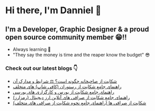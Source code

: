 # Hi there, I'm Danniel 👋 

## I'm a Developer, Graphic Designer & a proud open source community member 😁!!

- Always learning 🧐
- "They say the money is time and the reaper know the budget" 😎

### Check out our latest blogs 👇

<!-- BLOG-POST-LIST:START -->
- [شکایت از صاحبخانه چگونه است؟ ⚖️ شرایط و مدارک آن](https://hesabraslaw.com/blog/%D8%B4%DA%A9%D8%A7%DB%8C%D8%AA-%D8%A7%D8%B2-%D8%B5%D8%A7%D8%AD%D8%A8%D8%AE%D8%A7%D9%86%D9%87-%DA%86%DA%AF%D9%88%D9%86%D9%87-%D8%A7%D8%B3%D8%AA-%D8%B4%D8%B1%D8%A7%DB%8C%D8%B7-%D9%88-%D9%85%D8%AF%D8%A7%D8%B1%DA%A9-%D8%A2%D9%86/)
- [راهنمای جامع شکایت از رستوران &lpar;کافی شاپ&rpar; های متخلف](https://hesabraslaw.com/blog/%D8%B1%D8%A7%D9%87%D9%86%D9%85%D8%A7%DB%8C-%D8%AC%D8%A7%D9%85%D8%B9-%D8%B4%DA%A9%D8%A7%DB%8C%D8%AA-%D8%A7%D8%B2-%D8%B1%D8%B3%D8%AA%D9%88%D8%B1%D8%A7%D9%86-%DA%A9%D8%A7%D9%81%DB%8C-%D8%B4%D8%A7%D9%BE-%D9%87%D8%A7%DB%8C-%D9%85%D8%AA%D8%AE%D9%84%D9%81/)
- [راهنمای جامع شکایت از بورس و کارگزاری های بورسی](https://hesabraslaw.com/blog/%D8%B1%D8%A7%D9%87%D9%86%D9%85%D8%A7%DB%8C-%D8%AC%D8%A7%D9%85%D8%B9-%D8%B4%DA%A9%D8%A7%DB%8C%D8%AA-%D8%A7%D8%B2-%D8%A8%D9%88%D8%B1%D8%B3-%D9%88-%DA%A9%D8%A7%D8%B1%DA%AF%D8%B2%D8%A7%D8%B1%DB%8C-%D9%87%D8%A7%DB%8C-%D8%A8%D9%88%D8%B1%D8%B3%DB%8C/)
- [راهنمای جامع شکایت از صرافی های آنلاین ارز دیجیتال &lpar;رمزارز&rpar;](https://hesabraslaw.com/blog/%D8%B1%D8%A7%D9%87%D9%86%D9%85%D8%A7%DB%8C-%D8%AC%D8%A7%D9%85%D8%B9-%D8%B4%DA%A9%D8%A7%DB%8C%D8%AA-%D8%A7%D8%B2-%D8%B5%D8%B1%D8%A7%D9%81%DB%8C-%D9%87%D8%A7%DB%8C-%D8%A2%D9%86%D9%84%D8%A7%DB%8C%D9%86-%D8%A7%D8%B1%D8%B2-%D8%AF%DB%8C%D8%AC%DB%8C%D8%AA%D8%A7%D9%84-%D8%B1%D9%85%D8%B2%D8%A7%D8%B1%D8%B2/)
- [شکایت از صرافی ها &lpar;راهنمای جامع نحوه شکایت از صرافی های متخلف&rpar;](https://hesabraslaw.com/blog/%D8%B4%DA%A9%D8%A7%DB%8C%D8%AA-%D8%A7%D8%B2-%D8%B5%D8%B1%D8%A7%D9%81%DB%8C-%D9%87%D8%A7-%D8%B1%D8%A7%D9%87%D9%86%D9%85%D8%A7%DB%8C-%D8%AC%D8%A7%D9%85%D8%B9-%D9%86%D8%AD%D9%88%D9%87-%D8%B4%DA%A9%D8%A7%DB%8C%D8%AA-%D8%A7%D8%B2-%D8%B5%D8%B1%D8%A7%D9%81%DB%8C-%D9%87%D8%A7%DB%8C-%D9%85%D8%AA%D8%AE%D9%84%D9%81/)
<!-- BLOG-POST-LIST:END -->
